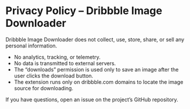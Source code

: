 # Privacy Policy – Dribbble Image Downloader

Dribbble Image Downloader does not collect, use, store, share, or sell any personal information.

- No analytics, tracking, or telemetry.
- No data is transmitted to external servers.
- The “downloads” permission is used only to save an image after the user clicks the download button.
- The extension runs only on dribbble.com domains to locate the image source for downloading.

If you have questions, open an issue on the project’s GitHub repository.

